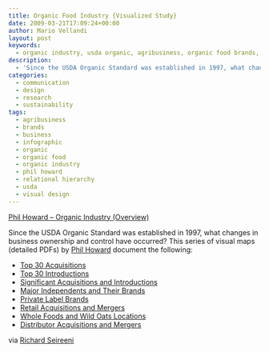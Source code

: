 ```yaml
---
title: Organic Food Industry {Visualized Study}
date: 2009-03-21T17:09:24+00:00
author: Mario Vellandi
layout: post
keywords:
  - organic industry, usda organic, agribusiness, organic food brands, relational hierarchy, infographic, research, visual design, phil howard, study
description:
  - 'Since the USDA Organic Standard was established in 1997, what changes in business ownership and control have occurred? This series of visual maps (detailed PDFs) by Phil Howard document the following:'
categories:
  - communication
  - design
  - research
  - sustainability
tags:
  - agribusiness
  - brands
  - business
  - infographic
  - organic
  - organic food
  - organic industry
  - phil howard
  - relational hierarchy
  - usda
  - visual design
---
```

<a rel="nofollow" href="http://www.msu.edu/%7Ehowardp/organicindustry.html">Phil Howard &#8211; Organic Industry (Overview)<br /> </a>

Since the USDA Organic Standard was established in 1997, what changes in business ownership and control have occurred? This series of visual maps (detailed PDFs) by [Phil Howard](http://www.msu.edu/~howardp/) document the following:

  * <a href="http://www.msu.edu/%7Ehowardp/OrganicT30AcqJuly08.pdf">Top 30 Acquisitions</a>
  * <a href="http://www.msu.edu/%7Ehowardp/OrganicT30IntJan08.pdf">Top 30 Introductions</a>
  * <a href="http://www.msu.edu/%7Ehowardp/OrganicSigAcqJan08.pdf">Significant Acquisitions and Introductions</a>
  * <a href="http://www.msu.edu/%7Ehowardp/OrganicIndJan08.pdf">Major Independents and Their Brands</a>
  * <a href="http://www.msu.edu/%7Ehowardp/OrganicPLabelJul07.pdf">Private Label Brands</a>
  * <a href="http://www.msu.edu/%7Ehowardp/retail.pdf">Retail Acquisitions and Mergers</a>
  * <a href="http://www.msu.edu/%7Ehowardp/wfmioats.pdf">Whole Foods and Wild Oats Locations</a>
  * <a href="http://www.msu.edu/%7Ehowardp/distributors.pdf">Distributor Acquisitions and Mergers</a>

via [Richard Seireeni](http://twitter.com/seireeni/)
